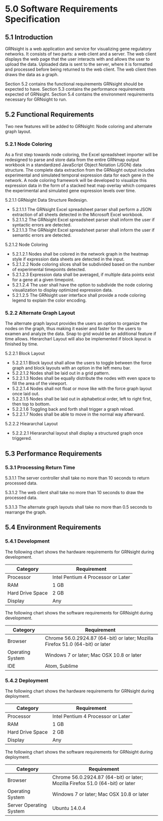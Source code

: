 # 5.0 Software Requirements Specification

## 5.1 Introduction
GRNsight is a web application and service for visualizing gene regulatory networks. It consists of two parts: a web client and a server. The web client displays the web page that the user interacts with and allows the user to upload the data. Uploaded data is sent to the server, where it is formatted and processed before being returned to the web client. The web client then draws the data as a graph.

Section 5.2 contains the functional requirements GRNsight should be expected to have. Section 5.3 contains the performance requirements expected of GRNsight. Section 5.4 contains the environment requirements necessary for GRNsight to run.

## 5.2 Functional Requirements
Two new features will be added to GRNsight: Node coloring and alternate graph layout.

### 5.2.1 Node Coloring
As a first step towards node coloring, the Excel spreadsheet importer will be redesigned to parse and store data from the entire GRNmap output workbook in a standardized JavaScript Object Notation (JSON) data structure. The complete data extraction from the GRNsight output includes experimental and simulated temporal expression data for each gene in the network. A node coloring framework will be developed to visualize this expression data in the form of a stacked heat map overlay which compares the experimental and simulated gene expression levels over time. 

5.2.1.1 GRNsight Data Structure Redesign.

  - 5.2.1.1.1 The GRNsight Excel spreadsheet parser shall perform a JSON extraction of all sheets detected in the Microsoft Excel workbook.
  - 5.2.1.1.2 The GRNsight Excel spreadsheet parser shall inform the user if syntactic errors are detected.
  - 5.2.1.1.3 The GRNsight Excel spreadsheet parser shall inform the user if semantic errors are detected.
  
5.2.1.2 Node Coloring
  - 5.2.1.2.1 Nodes shall be colored in the network graph in the heatmap style if expression data sheets are detected in the input.
  - 5.2.1.2.2 Node coloring slices shall be subdivided based on the number of experimental timepoints detected.
  - 5.2.1.2.3 Expression data shall be averaged, if multiple data points exist for a gene at a given timepoint.
  - 5.2.1.2.4 The user shall have the option to subdivide the node coloring visualization to display optimized expression data.
  - 5.2.1.2.5 The GRNsight user interface shall provide a node coloring legend to explain the color encoding.

### 5.2.2 Alternate Graph Layout
The alternate graph layout provides the users an option to organize the nodes on the graph, thus making it easier and faster for the users to examen and analyze the data. Snap to grid would be an additional feature if time allows. Hierarcharl Layout will also be implemented if block layout is finished by time.

5.2.2.1 Block Layout
  - 5.2.2.1.1 Block layout shall allow the users to toggle between the force graph and block layouts with an option in the left menu bar.
  - 5.2.2.1.2 Nodes shall be laid out in a grid pattern.
  - 5.2.2.1.3 Nodes shall be equally distribute the nodes with even space to fill the area of the viewport.
  - 5.2.2.1.4 Nodes shall not float or move like with the force graph layout once laid out.
  - 5.2.2.1.5 Nodes shall be laid out in alphabetical order, left to right first, then top to bottom.
  - 5.2.2.1.6 Toggling back and forth shall trigger a graph reload.
  - 5.2.2.1.7 Nodes shall be able to move in the normal way afterward.
  
5.2.2.2 Hieararchal Layout
  - 5.2.2.2.1 Hierararchal layout shall display a structured graph once triggered.


## 5.3 Performance Requirements
### 5.3.1 Processing Return Time

5.3.1.1 The server controller shall take no more than 10 seconds to return processed data.

5.3.1.2 The web client shall take no more than 10 seconds to draw the processed data.

5.3.1.3 The alternate graph layouts shall take no more than 0.5 seconds to rearrange the graph.

## 5.4 Environment Requirements
### 5.4.1 Development

The following chart shows the hardware requirements for GRNsight during development.

|Category|Requirement|
|--------|-----------|
|Processor|Intel Pentium 4 Processor or Later|
|RAM|1 GB|
|Hard Drive Space|2 GB|
|Display|Any|

The following chart shows the software requirements for GRNsight during development.

|Category|Requirement|
|--------|-----------|
|Browser| Chrome 56.0.2924.87 (64-bit) or later; Mozilla Firefox 51.0 (64-bit) or later |
|Operating System|Windows 7 or later; Mac OSX 10.8 or later|
|IDE|Atom, Sublime|

### 5.4.2 Deployment
The following chart shows the hardware requirements for GRNsight during deployment.

|Category|Requirement|
|--------|-----------|
|Processor|Intel Pentium 4 Processor or Later|
|RAM|1 GB|
|Hard Drive Space|2 GB|
|Display|Any|

The following chart shows the software requirements for GRNsight during deployment.

|Category|Requirement|
|--------|-----------|
|Browser| Chrome 56.0.2924.87 (64-bit) or later; Mozilla Firefox 51.0 (64-bit) or later |
|Operating System|Windows 7 or later; Mac OSX 10.8 or later|
|Server Operating System|Ubuntu 14.0.4|
